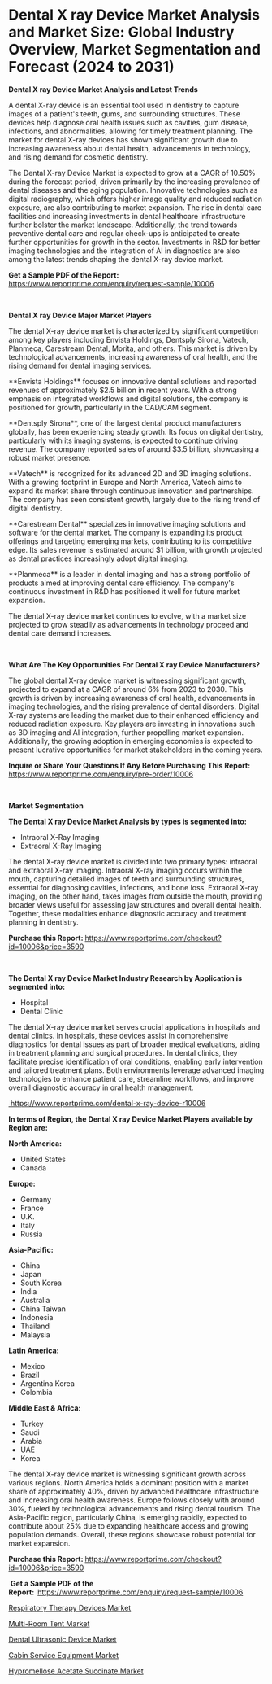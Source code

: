 <p><h1>Dental X ray Device Market Analysis and Market Size: Global Industry Overview, Market Segmentation and Forecast (2024 to 2031)</h1></p><p><strong>Dental X ray Device Market Analysis and Latest Trends</strong></p>
<p><p>A dental X-ray device is an essential tool used in dentistry to capture images of a patient's teeth, gums, and surrounding structures. These devices help diagnose oral health issues such as cavities, gum disease, infections, and abnormalities, allowing for timely treatment planning. The market for dental X-ray devices has shown significant growth due to increasing awareness about dental health, advancements in technology, and rising demand for cosmetic dentistry.</p><p>The Dental X-ray Device Market is expected to grow at a CAGR of 10.50% during the forecast period, driven primarily by the increasing prevalence of dental diseases and the aging population. Innovative technologies such as digital radiography, which offers higher image quality and reduced radiation exposure, are also contributing to market expansion. The rise in dental care facilities and increasing investments in dental healthcare infrastructure further bolster the market landscape. Additionally, the trend towards preventive dental care and regular check-ups is anticipated to create further opportunities for growth in the sector. Investments in R&D for better imaging technologies and the integration of AI in diagnostics are also among the latest trends shaping the dental X-ray device market.</p></p>
<p><strong>Get a Sample PDF of the Report:&nbsp;</strong> <a href="https://www.reportprime.com/enquiry/request-sample/10006">https://www.reportprime.com/enquiry/request-sample/10006</a></p>
<p>&nbsp;</p>
<p><strong>Dental X ray Device Major Market Players</strong></p>
<p><p>The dental X-ray device market is characterized by significant competition among key players including Envista Holdings, Dentsply Sirona, Vatech, Planmeca, Carestream Dental, Morita, and others. This market is driven by technological advancements, increasing awareness of oral health, and the rising demand for dental imaging services.</p><p>**Envista Holdings** focuses on innovative dental solutions and reported revenues of approximately $2.5 billion in recent years. With a strong emphasis on integrated workflows and digital solutions, the company is positioned for growth, particularly in the CAD/CAM segment.</p><p>**Dentsply Sirona**, one of the largest dental product manufacturers globally, has been experiencing steady growth. Its focus on digital dentistry, particularly with its imaging systems, is expected to continue driving revenue. The company reported sales of around $3.5 billion, showcasing a robust market presence.</p><p>**Vatech** is recognized for its advanced 2D and 3D imaging solutions. With a growing footprint in Europe and North America, Vatech aims to expand its market share through continuous innovation and partnerships. The company has seen consistent growth, largely due to the rising trend of digital dentistry.</p><p>**Carestream Dental** specializes in innovative imaging solutions and software for the dental market. The company is expanding its product offerings and targeting emerging markets, contributing to its competitive edge. Its sales revenue is estimated around $1 billion, with growth projected as dental practices increasingly adopt digital imaging.</p><p>**Planmeca** is a leader in dental imaging and has a strong portfolio of products aimed at improving dental care efficiency. The company's continuous investment in R&D has positioned it well for future market expansion.</p><p>The dental X-ray device market continues to evolve, with a market size projected to grow steadily as advancements in technology proceed and dental care demand increases.</p></p>
<p>&nbsp;</p>
<p><strong>What Are The Key Opportunities For Dental X ray Device Manufacturers?</strong></p>
<p><p>The global dental X-ray device market is witnessing significant growth, projected to expand at a CAGR of around 6% from 2023 to 2030. This growth is driven by increasing awareness of oral health, advancements in imaging technologies, and the rising prevalence of dental disorders. Digital X-ray systems are leading the market due to their enhanced efficiency and reduced radiation exposure. Key players are investing in innovations such as 3D imaging and AI integration, further propelling market expansion. Additionally, the growing adoption in emerging economies is expected to present lucrative opportunities for market stakeholders in the coming years.</p></p>
<p><strong>Inquire or Share Your Questions If Any Before Purchasing This Report:</strong> <a href="https://www.reportprime.com/enquiry/pre-order/10006">https://www.reportprime.com/enquiry/pre-order/10006</a></p>
<p>&nbsp;</p>
<p><strong>Market Segmentation</strong></p>
<p><strong>The Dental X ray Device Market Analysis by types is segmented into:</strong></p>
<p><ul><li>Intraoral X-Ray Imaging</li><li>Extraoral X-Ray Imaging</li></ul></p>
<p><p>The dental X-ray device market is divided into two primary types: intraoral and extraoral X-ray imaging. Intraoral X-ray imaging occurs within the mouth, capturing detailed images of teeth and surrounding structures, essential for diagnosing cavities, infections, and bone loss. Extraoral X-ray imaging, on the other hand, takes images from outside the mouth, providing broader views useful for assessing jaw structures and overall dental health. Together, these modalities enhance diagnostic accuracy and treatment planning in dentistry.</p></p>
<p><strong>Purchase this Report:&nbsp;</strong><a href="https://www.reportprime.com/checkout?id=10006&price=3590">https://www.reportprime.com/checkout?id=10006&price=3590</a></p>
<p>&nbsp;</p>
<p><strong>The Dental X ray Device Market Industry Research by Application is segmented into:</strong></p>
<p><ul><li>Hospital</li><li>Dental Clinic</li></ul></p>
<p><p>The dental X-ray device market serves crucial applications in hospitals and dental clinics. In hospitals, these devices assist in comprehensive diagnostics for dental issues as part of broader medical evaluations, aiding in treatment planning and surgical procedures. In dental clinics, they facilitate precise identification of oral conditions, enabling early intervention and tailored treatment plans. Both environments leverage advanced imaging technologies to enhance patient care, streamline workflows, and improve overall diagnostic accuracy in oral health management.</p></p>
<p><a href="https://www.reportprime.com/dental-x-ray-device-r10006">&nbsp;https://www.reportprime.com/dental-x-ray-device-r10006</a></p>
<p><strong>In terms of Region, the Dental X ray Device Market Players available by Region are:</strong></p>
<p>
    <p> <strong> North America: </strong>
        <ul>
            <li>United States</li>
            <li>Canada</li>
        </ul>
        </p> 
    <p> <strong> Europe: </strong>
        <ul>
            <li>Germany</li>
            <li>France</li>
            <li>U.K.</li>
            <li>Italy</li>
            <li>Russia</li>
        </ul>
        </p> 
    <p> <strong> Asia-Pacific: </strong>
        <ul>
            <li>China</li>
            <li>Japan</li>
            <li>South Korea</li>
            <li>India</li>
            <li>Australia</li>
            <li>China Taiwan</li>
            <li>Indonesia</li>
            <li>Thailand</li>
            <li>Malaysia</li>
        </ul>
        </p> 
    <p> <strong> Latin America: </strong>
        <ul>
            <li>Mexico</li>
            <li>Brazil</li>
            <li>Argentina Korea</li>
            <li>Colombia</li>
        </ul>
        </p> 
    <p> <strong> Middle East & Africa: </strong>
        <ul>
            <li>Turkey</li>
            <li>Saudi</li>
            <li>Arabia</li>
            <li>UAE</li>
            <li>Korea</li>
        </ul>
    </p>
    </p>
<p><p>The dental X-ray device market is witnessing significant growth across various regions. North America holds a dominant position with a market share of approximately 40%, driven by advanced healthcare infrastructure and increasing oral health awareness. Europe follows closely with around 30%, fueled by technological advancements and rising dental tourism. The Asia-Pacific region, particularly China, is emerging rapidly, expected to contribute about 25% due to expanding healthcare access and growing population demands. Overall, these regions showcase robust potential for market expansion.</p></p>
<p><strong>Purchase this Report: </strong><a href="https://www.reportprime.com/checkout?id=10006&price=3590">https://www.reportprime.com/checkout?id=10006&price=3590</a></p>
<p>&nbsp;<strong>Get a Sample PDF of the Report:&nbsp;&nbsp;</strong><a href="https://www.reportprime.com/enquiry/request-sample/10006">https://www.reportprime.com/enquiry/request-sample/10006</a></p>
<p><strong></strong></p>
<p><p><a href="https://medium.com/@nedaaracarrol/the-respiratory-therapy-devices-industry-analysis-report-offers-a-comprehensive-and-current-4d74ffec3a61">Respiratory Therapy Devices Market</a></p><p><a href="https://issuu.com/reportprime-2/docs/multi-room-tent-market-size-2030.pp_4778ddbad73b41">Multi-Room Tent Market</a></p><p><a href="https://github.com/AlisaRowe24/Market-Research-Report-List-1/blob/main/dental-ultrasonic-device-market.md">Dental Ultrasonic Device Market</a></p><p><a href="https://issuu.com/reportprime-2/docs/cabin-service-equipment-market-size_697800fcc57188">Cabin Service Equipment Market</a></p><p><a href="https://www.linkedin.com/pulse/hypromellose-acetate-succinate-market-trends-strategic-kpulf?trackingId=pHRmOd%2FaQVC1HtvXJOaO7Q%3D%3D">Hypromellose Acetate Succinate Market</a></p></p>